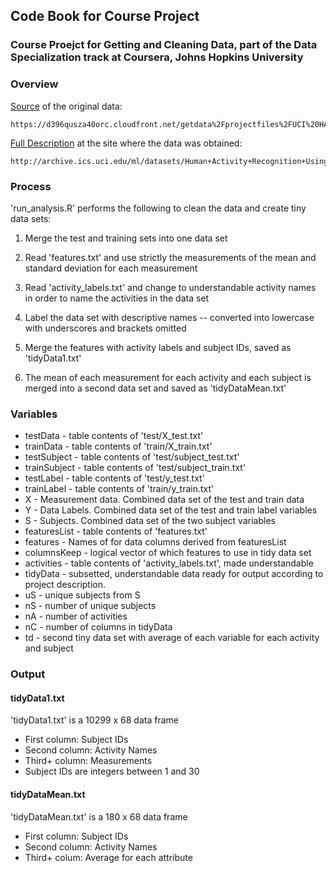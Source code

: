 ## Code Book for Course Project

### Course Proejct for Getting and Cleaning Data, part of the Data Specialization track at Coursera, Johns Hopkins University

### Overview

[Source](https://d396qusza40orc.cloudfront.net/getdata%2Fprojectfiles%2FUCI%20HAR%20Dataset.zip) of the original data:

	https://d396qusza40orc.cloudfront.net/getdata%2Fprojectfiles%2FUCI%20HAR%20Dataset.zip

[Full Description](http://archive.ics.uci.edu/ml/datasets/Human+Activity+Recognition+Using+Smartphones) at the site where the data was obtained:

	http://archive.ics.uci.edu/ml/datasets/Human+Activity+Recognition+Using+Smartphones
	
### Process

'run_analysis.R' performs the following to clean the data and create tiny data sets:

1. Merge the test and training sets into one data set

2. Read 'features.txt' and use strictly the measurements of the mean and standard deviation for each measurement

3. Read 'activity_labels.txt' and change to understandable activity names in order to name the activities in the data set

4. Label the data set with descriptive names -- converted into lowercase with underscores and brackets omitted

5. Merge the features with activity labels and subject IDs, saved as 'tidyData1.txt'

6. The mean of each measurement for each activity and each subject is merged into a second data set and saved as 'tidyDataMean.txt'

### Variables

- testData - table contents of 'test/X_test.txt'
- trainData - table contents of 'train/X_train.txt'
- testSubject - table contents of 'test/subject_test.txt'
- trainSubject - table contents of 'test/subject_train.txt'
- testLabel - table contents of 'test/y_test.txt'
- trainLabel - table contents of 'train/y_train.txt'
- X - Measurement data. Combined data set of the test and train data
- Y - Data Labels. Combined data set of the test and train label variables
- S - Subjects. Combined data set of the two subject variables
- featuresList - table contents of 'features.txt'
- features - Names of for data columns derived from featuresList
- columnsKeep - logical vector of which features to use in tidy data set
- activities - table contents of 'activity_labels.txt', made understandable
- tidyData - subsetted, understandable data ready for output according to project description.
- uS - unique subjects from S
- nS - number of unique subjects
- nA - number of activities
- nC - number of columns in tidyData
- td - second tiny data set with average of each variable for each activity and subject

### Output

#### tidyData1.txt

'tidyData1.txt' is a 10299 x 68 data frame

- First column: Subject IDs
- Second column: Activity Names
- Third+ column: Measurements
- Subject IDs are integers between 1 and 30

#### tidyDataMean.txt

'tidyDataMean.txt' is a 180 x 68 data frame

- First column: Subject IDs
- Second column: Activity Names
- Third+ colum: Average for each attribute